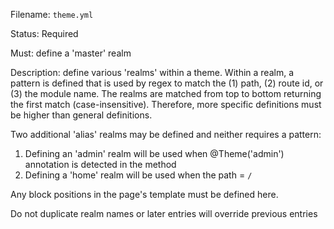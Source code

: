 Filename: `theme.yml`

Status: Required

Must: define a 'master' realm

Description: define various 'realms' within a theme. Within a realm, a pattern is defined that is used by regex
to match the (1) path, (2) route id, or (3) the module name. The realms are matched from top to bottom returning the
first match (case-insensitive). Therefore, more specific definitions must be higher than general definitions.

Two additional 'alias' realms may be defined and neither requires a pattern:
  1) Defining an 'admin' realm will be used when @Theme('admin') annotation is detected in the method
  2) Defining a 'home' realm will be used when the path = `/`

Any block positions in the page's template must be defined here.

Do not duplicate realm names or later entries will override previous entries